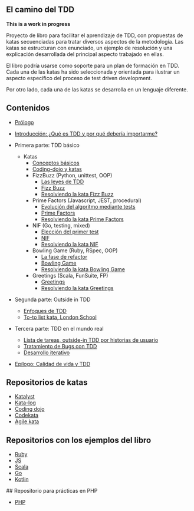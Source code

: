 ## El camino del TDD

**This is a work in progress**

Proyecto de libro para facilitar el aprendizaje de TDD, con propuestas de katas secuenciadas para tratar diversos aspectos de la metodología. Las katas se estructuran con enunciado, un ejemplo de resolución y una explicación desarrollada del principal aspecto trabajado en ellas.

El libro podría usarse como soporte para un plan de formación en TDD. Cada una de las katas ha sido seleccionada y orientada para ilustrar un aspecto específico del proceso de test driven development.

Por otro lado, cada una de las katas se desarrolla en un lenguaje diferente.

## Contenidos

* [Prólogo](manuscript/preface.md)
* [Introducción: ¿Qué es TDD y por qué debería importarme?](manuscript/tdd-intro.md)
* Primera parte: TDD básico
    * Katas
      * [Conceptos básicos](manuscript/basic-concepts.md)
      * [Coding-dojo y katas](manuscript/coding-dojo-katas.md)
      * FizzBuzz (Python, unittest, OOP)
          * [Las leyes de TDD](manuscript/Katas/FizzBuzz/tdd-rules.md)
          * [Fizz Buzz](manuscript/Katas/FizzBuzz/FizzBuzz.md)
          * [Resolviendo la kata Fizz Buzz](manuscript/Katas/FizzBuzz/FizzBuzz-resolved.md)
      * Prime Factors (Javascript, JEST, procedural)
          * [Evolución del algoritmo mediante tests](manuscript/Katas/PrimeFactors/evolving.md)
          * [Prime Factors](manuscript/Katas/PrimeFactors/PrimeFactors.md)
          * [Resolviendo la kata Prime Factors](manuscript/Katas/PrimeFactors/PrimeFactors-resolved.md)
      * NIF (Go, testing, mixed)
          * [Elección del primer test](manuscript/Katas/NIF/first-test.md)
          * [NIF](manuscript/Katas/NIF/NIF.md)
          * [Resolviendo la kata NIF](manuscript/Katas/NIF/NIF-resolved.md)
      * Bowling Game (Ruby, RSpec, OOP)
          * [La fase de refactor](manuscript/Katas/Bowling/Refactor.md)
          * [Bowling Game](manuscript/Katas/Bowling/BowlingGame.md)
          * [Resolviendo la kata Bowling Game](manuscript/Katas/Bowling/BowlingGame-resolved.md)
      * Greetings (Scala, FunSuite, FP)
         *  [Greetings](manuscript/Katas/Greetings/Greetings.md)
         *  [Resolviendo la kata Greetings](manuscript/Katas/Greetings/Greetings-resolved.md)
* Segunda parte: Outside in TDD
    * [Enfoques de TDD](manuscript/tdd-schools.md)
    * [To-to list kata, London School](manuscript/OutsideIn/To-do-list-kata-resolved.md)
* Tercera parte: TDD en el mundo real
    * [Lista de tareas, outside-in TDD por historias de usuario](manuscript/OutsideIn/To-do-list-us-by-us.md)
    * [Tratamiento de Bugs con TDD]()
    * [Desarrollo iterativo]()

* [Epílogo: Calidad de vida y TDD](manuscript/life-quality.md)

## Repositorios de katas

* [Katalyst](https://katalyst.codurance.com)
* [Kata-log](https://kata-log.rocks/index.html)
* [Coding dojo](http://codingdojo.org)
* [Codekata](http://codekata.com)
* [Agile kata](http://agilekatas.co.uk)

## Repositorios con los ejemplos del libro

* [Ruby](https://github.com/franiglesias/tddbook-ruby)
* [JS](https://github.com/franiglesias/tddbook-js)
* [Scala](https://github.com/franiglesias/tddbook-scala)
* [Go](https://github.com/franiglesias/tddbook-go)
* [Kotlin](https://github.com/franiglesias/kotlinKata)

## Repositorio para prácticas en PHP

* [PHP](https://github.com/franiglesias/tb)
